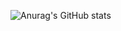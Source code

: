 ![Anurag's GitHub stats](https://github-readme-stats.vercel.app/api?username=e4fgg&show=reviews,discussions_started,discussions_answered,prs_merged,prs_merged_percentage)

